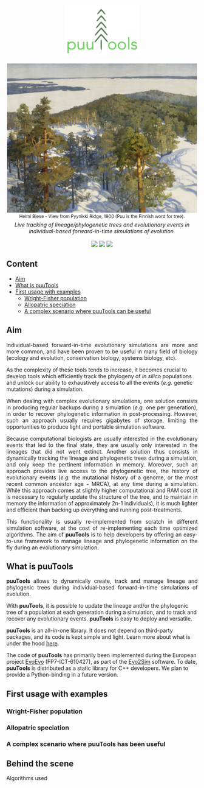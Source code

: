 <!--<h1 align="center">puuTools</h1>-->

<p align="center">
<img src="./logo/puuTools_logo_crop.png" width=200>
</p>

<p align="center">
<kbd>
<img src="./pic/finnish_landscape.jpg" width=500>
</kbd>
<br/>
<sup>Helmi Biese - View from Pyynikki Ridge, 1900 (Puu is the Finnish word for tree).</sup>
<br/>
<em>Live tracking of lineage/phylogenetic trees and evolutionary events in individual-based forward-in-time simulations of evolution.</em>
<br/><br/>
<a href="https://github.com/charlesrocabert/Evo2Sim/releases/latest"><img src="https://img.shields.io/badge/version- 1.1.0-green.svg" /></a>&nbsp;<a href="https://github.com/charlesrocabert/Evo2Sim/releases/latest"><img src="https://img.shields.io/badge/build-passing-green.svg" /></a>&nbsp;<a href="https://www.gnu.org/licenses/gpl-3.0"><img src="https://img.shields.io/badge/license-GPL v3-blue.svg" /></a>
</p>

## Content

- [Aim](#aim)
- [What is puuTools](#puutools)
- [First usage with examples](#first_usage)
  - [Wright-Fisher population](#wright_fisher)
  - [Allopatric speciation](#allopatric_speciation)
  - [A complex scenario where puuTools can be useful](#complex_scenario)

## Aim

<p align="justify">
Individual-based forward-in-time evolutionary simulations are more and more common, and have been proven to be useful in many field of biology (ecology and evolution, conservation biology, systems biology, etc).

As the complexity of these tools tends to increase, it becomes crucial to develop tools which efficiently track the phylogeny of <em>in silico</em> populations and unlock our ability to exhaustively access to all the events (<em>e.g.</em> genetic mutations) during a simulation.
<!--
More and more models simulate complex phenomena such as the evolution of bacterial genomes, phenotypic plasticity, speciation events or even major evolutionary transitions.
-->
</p>

<p align="justify">
When dealing with complex evolutionary simulations, one solution consists in producing regular backups during a simulation (<em>e.g.</em> one per generation), in order to recover phylogenetic information in post-processing. However, such an approach usually requires gigabytes of storage, limiting the opportunities to produce light and portable simulation software.
</p>

<p align="justify">
Because computational biologists are usually interested in the evolutionary events that led to the final state, they are usually only interested in the lineages that did not went extinct. Another solution thus consists in dynamically tracking the lineage and phylogenetic trees during a simulation, and only keep the pertinent information in memory. Moreover, such an approach provides live access to the phylogenetic tree, the history of evolutionary events (<em>e.g.</em> the mutational history of a genome, or the most recent common ancestor age - MRCA), at any time during a simulation.
While this approach comes at slightly higher computational and RAM cost (it is necessary to regularly update the structure of the tree, and to maintain in memory the information of approximately 2n-1 individuals), it is much lighter and efficient than backing up everything and running post-treatments.
</p>

<p align="justify">
This functionality is usually re-implemented from scratch in different simulation software, at the cost of re-implementing each time optimized algorithms. The aim of <strong>puuTools</strong> is to help developers by offering an easy-to-use framework to manage lineage and phylogenetic information on the fly during an evolutionary simulation.
</p>

## What is puuTools <a name="puutools"></a>

<p align="justify">
<strong>puuTools</strong> allows to dynamically create, track and manage lineage and phylogenic trees during individual-based forward-in-time simulations of evolution.

With <strong>puuTools</strong>, it is possible to update the lineage and/or the phylogenic tree of a population at each generation during a simulation, and to track and recover any evolutionary events. <strong>puuTools</strong> is easy to deploy and versatile.

<strong>puuTools</strong> is an all-in-one library. It does not depend on third-party packages, and its code is kept simple and light. Learn more about what is under the hood [here](#behind_the_scene).

The code of <strong>puuTools</strong> has primarily been implemented during the European project <a href="http://www.evoevo.eu/">EvoEvo</a> (FP7-ICT-610427), as part of the <a href="https://github.com/charlesrocabert/Evo2Sim">Evo2Sim</a> software.
To date, <strong>puuTools</strong> is distributed as a static library for C++ developers. We plan to provide a Python-binding in a future version.
</p>

## First usage with examples <a name="first_usage"></a>

### Wright-Fisher population <a name="wright_fisher"></a>

<p align="justify">

</p>

### Allopatric speciation <a name="allopatric_speciation"></a>

<p align="justify">

</p>

### A complex scenario where puuTools has been useful <a name="complex_scenario"></a>

## Behind the scene

Algorithms used
